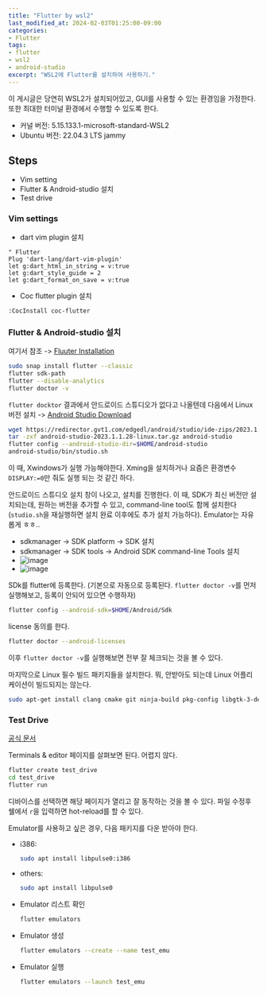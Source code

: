 ```yaml
---
title: "Flutter by wsl2"
last_modified_at: 2024-02-03T01:25:00-09:00
categories:
- Flutter
tags:
- flutter
- wsl2
- android-studio
excerpt: "WSL2에 Flutter를 설치하여 사용하기."
---
```


이 게시글은 당연히 WSL2가 설치되어있고, GUI를 사용할 수 있는 환경임을 가정한다.
또한 최대한 터미널 환경에서 수행할 수 있도록 한다.

- 커널 버전: 5.15.133.1-microsoft-standard-WSL2
- Ubuntu 버전: 22.04.3 LTS jammy

## Steps

- Vim setting
- Flutter & Android-studio 설치
- Test drive

### Vim settings

- dart vim plugin 설치

```vim
" Flutter
Plug 'dart-lang/dart-vim-plugin'
let g:dart_html_in_string = v:true
let g:dart_style_guide = 2
let g:dart_format_on_save = v:true
```

- Coc flutter plugin 설치

```vim
:CocInstall coc-flutter
```

### Flutter & Android-studio 설치

여기서 참조 -> [Fluuter Installation](https://docs.flutter.dev/get-started/install/linux#next-step)

```sh
sudo snap install flutter --classic
flutter sdk-path
flutter --disable-analytics
flutter doctor -v
```

`flutter docktor` 결과에서  안드로이드 스튜디오가 없다고 나올텐데 다음에서 Linux 버전 설치 ->
[Android Studio Download](https://developer.android.com/studio?hl=ko)


```sh
wget https://redirector.gvt1.com/edgedl/android/studio/ide-zips/2023.1.1.28/android-studio-2023.1.1.28-linux.tar.gz
tar -zxf android-studio-2023.1.1.28-linux.tar.gz android-studio
flutter config --android-studio-dir=$HOME/android-studio
android-studio/bin/studio.sh
```

이 때, Xwindows가 실행 가능해야한다. Xming을 설치하거나 요즘은 환경변수 `DISPLAY:=0`만 줘도 실행
되는 것 같긴 하다.

안드로이드 스튜디오 설치 창이 나오고, 설치를 진행한다. 이 때, SDK가 최신 버전만 설치되는데, 원하는
버전을 추가할 수 있고, command-line tool도 함께 설치한다(`studio.sh`을 재실행하면 설치 완료
이후에도 추가 설치 가능하다). Emulator는 자유롭게 ㅎㅎ..

- sdkmanager -> SDK platform -> SDK 설치
- sdkmanager -> SDK tools -> Android SDK command-line Tools 설치
- ![image](https://github.com/user-attachments/assets/45896748-0e64-4192-a3ea-28d482e57b51)
- ![image](https://github.com/user-attachments/assets/15a1f9f9-7e6e-400a-8614-e4bebfe16292)


SDk를 flutter에 등록한다. (기본으로 자동으로 등록된다. `flutter doctor -v`를 먼저 실행해보고,
등록이 안되어 있으면 수행하자)

```sh
flutter config --android-sdk=$HOME/Android/Sdk
```

license 동의를 한다.

```sh
flutter doctor --android-licenses
```

이후 `flutter doctor -v`를 실행해보면 전부 잘 체크되는 것을 볼 수 있다.


마지막으로 Linux 필수 빌드 패키지들을 설치한다. 뭐, 안받아도 되는데 Linux 어플리케이션이 빌드되지는
않는다.

```sh
sudo apt-get install clang cmake git ninja-build pkg-config libgtk-3-dev liblzma-dev libstdc++-12-dev
```


### Test Drive

[공식 문서](https://docs.flutter.dev/get-started/test-drive?tab=terminal)

Terminals & editor 페이지를 살펴보면 된다. 어렵지 않다.

```sh
flutter create test_drive
cd test_drive
flutter run
```

디바이스를 선택하면 해당 페이지가 열리고 잘 동작하는 것을 볼 수 있다.
파일 수정후 쉘에서 `r`을 입력하면 hot-reload를 할 수 있다.


Emulator를 사용하고 싶은 경우, 다음 패키지를 다운 받아야 한다.
- i386:
    ```sh
    sudo apt install libpulse0:i386
    ```
- others:
    ```sh
    sudo apt install libpulse0
    ```
- Emulator 리스트 확인
    ```sh
    flutter emulators
    ```
- Emulator 생성
    ```sh
    flutter emulators --create --name test_emu
    ```
- Emulator 실행
    ```sh
    flutter emulators --launch test_emu
    ```

